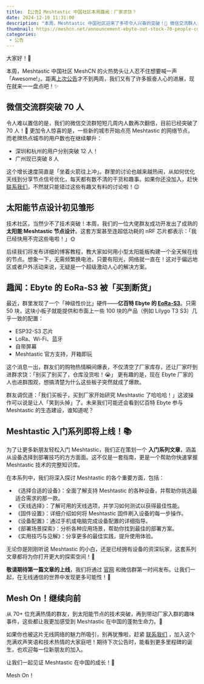 ```yaml
---
title: 【公告】Meshtastic 中国社区本周趣闻：厂家求饶？
date: 2024-12-10 11:31:00
description: "本周，Meshtastic 中国社区迎来了多项令人兴奋的突破！🎉 微信交流群人数突破 70 人，多地用户数量显著增长，技术上还开发出了一套成熟的太阳能节点方案。此外，群友们的购物狂潮让性价比神器 EoRa-S3 被“买到断货”，甚至吸引厂家加入群里围观。令人期待的是，我们即将推出全新的Meshtastic 入门系列文章。"
thumbnail: https://meshcn.net/announcement-ebyte-out-stock-70-people-community/dan-gold-80jPsacAjUs-unsplash.webp
categories:
 - 公告
---
```


大家好！🎉

本周，Meshtastic 中国社区 MeshCN 的火热势头让人忍不住想要喊一声「Awesome!」。距离[上次公告](/announcement-migration-new-domain-meshcn-net/)才不到两周，我们又有了许多振奋人心的进展，现在就来一一盘点吧！✨

## 微信交流群突破 70 人

令人难以置信的是，我们的微信交流群短短几周内人数再次翻倍，目前已经突破了 70 人！👏 更加令人惊喜的是，一些新的城市开始点亮 Meshtastic 的网络节点，而老牌热点城市的用户数也在继续攀升：  
- 深圳和杭州的用户分别突破 12 人！  
- 广州现已突破 8 人  

这个增长速度简直是「坐着火箭往上冲」。群里的讨论也越来越热闹，从如何优化天线到分享节点信号优化，每天都有数不清的干货和趣事。如果你还没加入，赶快[联系我们](https://meshcn.net/contact)，不然就只能错过这些有趣又有料的讨论啦！😉

## 太阳能节点设计初见雏形

技术社区，当然少不了技术突破！本周，我们的一位大佬群友成功开发出了成熟的 **太阳能 Meshtastic 节点设计**。这套方案甚至连超低功耗的 nRF 芯片都表示：「我已经快用不完这些电啦！」🌞

后续我们将发布详细的博客教程，教大家如何用小型太阳能板构建一个全天候在线的节点。想象一下，无需频繁换电池，只要有阳光，网络就一直在！这对于偏远地区或者户外活动来说，无疑是一个超级激动人心的解决方案。

## 趣闻：Ebyte 的 EoRa-S3 被「买到断货」

最近，群里发现了一个「神级性价比」硬件——**亿百特 Ebyte 的 [EoRa-S3](/flash-meshtastic-firmware-ebyte-eora-s3)**。只需 50 块，这块小板子就能提供和市面上一些 100 块的产品（例如 Lilygo T3 S3）几乎一致的配置：  
- ESP32-S3 芯片  
- LoRa、Wi-Fi、蓝牙  
- 自带屏幕  
- Meshtastic 官方支持，开箱即玩  

这个消息一出，群友们的购物热情瞬间爆表，不仅清空了厂家库存，还让厂家吓到进群求饶：「别买了别买了，仓库没货啦！😭」 更有趣的是，现在 Ebyte 厂家的人也进群围观，想搞清楚为什么这些板子突然就成了爆款。  

群友调侃道：「我们买板子，买到厂家开始研究 Meshtastic 了哈哈哈！」这波操作可以说是让人「笑到头掉」了。未来我们可能还会看到亿百特 Ebyte 参与 Meshtastic 的生态建设，谁知道呢？

## Meshtastic 入门系列即将上线！📚

为了让更多新朋友轻松入门 Meshtastic，我们正在策划一个 **入门系列文章**，涵盖从设备选择到部署技巧的方方面面。这不仅是一套指南，更是一个帮助你快速掌握 Meshtastic 技术的完整知识库。

在本系列中，我们将深入探讨 Meshtastic 的各个重要方面，包括：  
- 《选择合适的设备》：全面了解支持 Meshtastic 的各种设备，并帮助你挑选最适合需求的那一款。  
- 《天线选择》：了解可用的天线选项，并学习如何测试以获得最佳性能。  
- 《固件设置》：详细介绍如何将 Meshtastic 固件刷入设备的每一步操作。  
- 《设备配置》：通过手机或电脑完成设备配置的详细指导。  
- 《部署场景探索》：分析各种应用场景，帮助你找到最佳的部署方案。  
- 《实用技巧与见解》：分享更多的最佳实践，提升使用体验。  

无论你是刚刚听说 Meshtastic 的小白，还是已经拥有设备的资深玩家，这套系列文章都将为你打开更大的探索空间！🎉

**敬请期待第一篇文章的上线**，我们将通过 [官网](https://meshcn.net/) 和微信群第一时间发布。让我们一起，在无线通信的世界中发现更多可能性！🌟

## Mesh On！继续向前

从 70+ 位充满热情的群友，到太阳能节点的技术突破，再到带动厂家入群的趣味事件，这些都让我更加感受到 Meshtastic 在中国的蓬勃生命力。🎉

如果你也被这片无线网络的魅力所吸引，别再犹豫啦，赶紧 [联系我们](https://meshcn.net/contact) ，加入这个充满欢声笑语和技术热情的大家庭吧！期待下次公告时，能看到更多里程碑的诞生，也欢迎每一位新朋友的加入。

让我们一起见证 Meshtastic 在中国的成长！🚀

Mesh On！